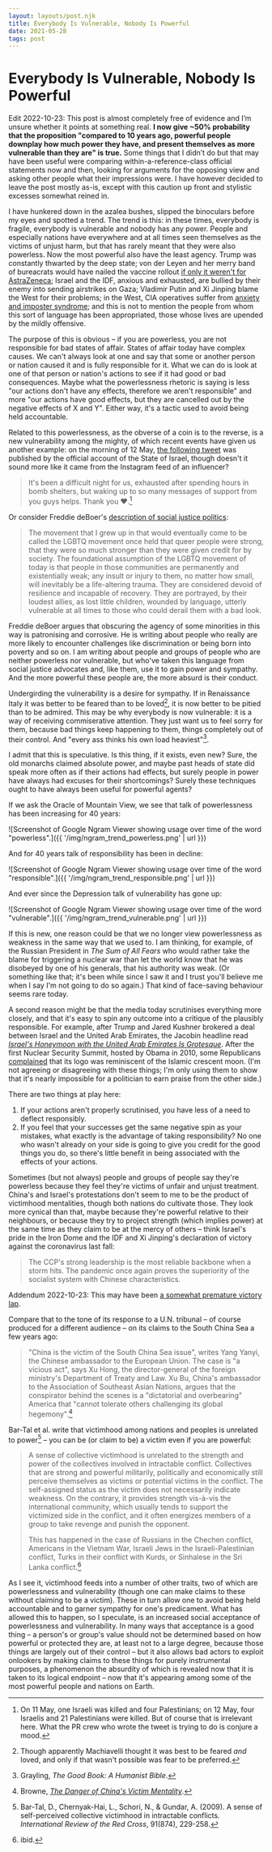 ```yaml
---
layout: layouts/post.njk
title: Everybody Is Vulnerable, Nobody Is Powerful
date: 2021-05-28
tags: post
---
```


# Everybody Is Vulnerable, Nobody Is Powerful

<div class="edit">
<p>
Edit 2022-10-23: This post is almost completely free of evidence and I’m unsure whether it points at something real. <b>I now give ~50% probability that the proposition "compared to 10 years ago, powerful people downplay how much power they have, and present themselves as more vulnerable than they are" is true.</b> Some things that I didn’t do but that may have been useful were comparing within-a-reference-class official statements now and then, looking for arguments for the opposing view and asking other people what their impressions were. I have however decided to leave the post mostly as-is, except with this caution up front and stylistic excesses somewhat reined in.
</p>

</div>

I have hunkered down in the azalea bushes, slipped the binoculars before my eyes and spotted a trend. The trend is this: in these times, everybody is fragile, everybody is vulnerable and nobody has any power. People and especially nations have everywhere and at all times seen themselves as the victims of unjust harm, but that has rarely meant that they were also powerless. Now the most powerful also have the least agency. Trump was constantly thwarted by the deep state; von der Leyen and her merry band of bureacrats would have nailed the vaccine rollout [if only it weren't for AstraZeneca](https://www.msn.com/en-us/money/companies/von-der-leyen-rips-vaccine-critics-blames-astra-for-slow-debut/ar-BB1en4BI); Israel and the IDF, anxious and exhausted, are bullied by their enemy into sending airstrikes on Gaza; Vladimir Putin and Xi Jinping blame the West for their problems; in the West, CIA operatives suffer from [anxiety and imposter syndrome](https://mtracey.substack.com/p/cia-embraces-left-wing-ideology-leftists); and this is not to mention the people from whom this sort of language has been appropriated, those whose lives are upended by the mildly offensive.

The purpose of this is obvious – if you are powerless, you are not responsible for bad states of affair. States of affair today have complex causes. We can't always look at one and say that some or another person or nation caused it and is fully responsible for it. What we can do is look at one of that person or nation's actions to see if it had good or bad consequences. Maybe what the powerlessness rhetoric is saying is less "our actions don't have any effects, therefore we aren't responsible" and more "our actions have good effects, but they are cancelled out by the negative effects of X and Y". Either way, it's a tactic used to avoid being held accountable.

Related to this powerlessness, as the obverse of a coin is to the reverse, is a new vulnerability among the mighty, of which recent events have given us another example: on the morning of 12 May, [the following tweet](https://twitter.com/Israel/status/1392365134841094144) was published by the official account of the State of Israel, though doesn't it sound more like it came from the Instagram feed of an influencer?

> It's been a difficult night for us, exhausted after spending hours in bomb shelters, but waking up to so many messages of support from you guys helps. Thank you ♥️.[^1]

Or consider Freddie deBoer's [description of social justice politics](https://freddiedeboer.substack.com/p/people-of-color-have-agency):

> The movement that I grew up in that would eventually come to be called the LGBTQ movement once held that queer people were strong, that they were so much stronger than they were given credit for by society. The foundational assumption of the LGBTQ movement of today is that people in those communities are permanently and existentially weak; any insult or injury to them, no matter how small, will inevitably be a life-altering trauma. They are considered devoid of resilience and incapable of recovery. They are portrayed, by their loudest allies, as lost little children, wounded by language, utterly vulnerable at all times to those who could derail them with a bad look.

Freddie deBoer argues that obscuring the agency of some minorities in this way is patronising and corrosive. He is writing about people who really are more likely to encounter challenges like discrimination or being born into poverty and so on. I am writing about people and groups of people who are neither powerless nor vulnerable, but who've taken this language from social justice advocates and, like them, use it to gain power and sympathy. And the more powerful these people are, the more absurd is their conduct.

Undergirding the vulnerability is a desire for sympathy. If in Renaissance Italy it was better to be feared than to be loved[^6], it is now better to be pitied than to be admired. This may be why everybody is now vulnerable: it is a way of receiving commiserative attention. They just want us to feel sorry for them, because bad things keep happening to them, things completely out of their control. And "every ass thinks his own load heaviest"[^2].

I admit that this is speculative. Is this thing, if it exists, even new? Sure, the old monarchs claimed absolute power, and maybe past heads of state did speak more often as if their actions had effects, but surely people in power have always had excuses for their shortcomings? Surely these techniques ought to have always been useful for powerful agents?

If we ask the Oracle of Mountain View, we see that talk of powerlessness has been increasing for 40 years:

![Screenshot of Google Ngram Viewer showing usage over time of the word "powerless".]({{ '/img/ngram_trend_powerless.png' | url }})

And for 40 years talk of responsibility has been in decline:

![Screenshot of Google Ngram Viewer showing usage over time of the word "responsible".]({{ '/img/ngram_trend_responsible.png' | url }})

And ever since the Depression talk of vulnerability has gone up:

![Screenshot of Google Ngram Viewer showing usage over time of the word "vulnerable".]({{ '/img/ngram_trend_vulnerable.png' | url }})

If this is new, one reason could be that we no longer view powerlessness as weakness in the same way that we used to. I am thinking, for example, of the Russian President in _The Sum of All Fears_ who would rather take the blame for triggering a nuclear war than let the world know that he was disobeyed by one of his generals, that his authority was weak. (Or something like that; it's been while since I saw it and I trust you'll believe me when I say I'm not going to do so again.) That kind of face-saving behaviour seems rare today.

A second reason might be that the media today scrutinises everything more closely, and that it's easy to spin any outcome into a critique of the plausibly responsible. For example, after Trump and Jared Kushner brokered a deal between Israel and the United Arab Emirates, the Jacobin headline read _[Israel's Honeymoon with the United Arab Emirates Is Grotesque](https://www.jacobinmag.com/2020/12/israel-united-arab-emirates-uae-normalization)_. After the first Nuclear Security Summit, hosted by Obama in 2010, some Republicans [complained](https://www.mediamatters.org/fox-friends/right-wing-claim-about-nuclear-summit-logo-debunked-comedy-central) that its logo was reminiscent of the Islamic crescent moon. (I'm not agreeing or disagreeing with these things; I'm only using them to show that it's nearly impossible for a politician to earn praise from the other side.)

There are two things at play here:

1. If your actions aren't properly scrutinised, you have less of a need to deflect responsibly.
2. If you feel that your successes get the same negative spin as your mistakes, what exactly is the advantage of taking responsibility? No one who wasn't already on your side is going to give you credit for the good things you do, so there's little benefit in being associated with the effects of your actions.

Sometimes (but not always) people and groups of people say they're powerless because they feel they're victims of unfair and unjust treatment. China's and Israel's protestations don't seem to me to be the product of victimhood mentalities, though both nations do cultivate those. They look more cynical than that, maybe because they're powerful relative to their neighbours, or because they try to project strength (which implies power) at the same time as they claim to be at the mercy of others – think Israel's pride in the Iron Dome and the IDF and Xi Jinping's declaration of victory against the coronavirus last fall:

> The CCP's strong leadership is the most reliable backbone when a storm hits. The pandemic once again proves the superiority of the socialist system with Chinese characteristics.

<div class="edit">
<p>
Addendum 2022-10-23: This may have been <a href="https://www.csis.org/analysis/chinas-zero-covid-what-should-west-do">a somewhat premature victory lap</a>.
</p>

</div>

Compare that to the tone of its response to a U.N. tribunal – of course produced for a different audience – on its claims to the South China Sea a few years ago:

> "China is the victim of the South China Sea issue", writes Yang Yanyi, the Chinese ambassador to the European Union. The case is "a vicious act", says Xu Hong, the director-general of the foreign ministry's Department of Treaty and Law. Xu Bu, China's ambassador to the Association of Southeast Asian Nations, argues that the conspirator behind the scenes is a "dictatorial and overbearing" America that "cannot tolerate others challenging its global hegemony".[^3]

Bar-Tal et al. write that victimhood among nations and peoples is unrelated to power[^4] – you can be (or claim to be) a victim even if you are powerful:

> A sense of collective victimhood is unrelated to the strength and power of the collectives involved in intractable conflict. Collectives that are strong and powerful militarily, politically and economically still perceive themselves as victims or potential victims in the conflict. The self-assigned status as the victim does not necessarily indicate weakness. On the contrary, it provides strength vis-à-vis the international community, which usually tends to support the victimized side in the conflict, and it often energizes members of a group to take revenge and punish the opponent.
>
> This has happened in the case of Russians in the Chechen conflict, Americans in the Vietnam War, Israeli Jews in the Israeli-Palestinian conflict, Turks in their conflict with Kurds, or Sinhalese in the Sri Lanka conflict.[^5]

As I see it, victimhood feeds into a number of other traits, two of which are powerlessness and vulnerability (though one can make claims to these without claiming to be a victim). These in turn allow one to avoid being held accountable and to garner sympathy for one's predicament. What has allowed this to happen, so I speculate, is an increased social acceptance of powerlessness and vulnerability. In many ways that acceptance is a good thing – a person's or group's value should not be determined based on how powerful or protected they are, at least not to a large degree, because those things are largely out of their control – but it also allows bad actors to exploit onlookers by making claims to these things for purely instrumental purposes, a phenomenon the absurdity of which is revealed now that it is taken to its logical endpoint – now that it's appearing among some of the most powerful people and nations on Earth.

[^1]: On 11 May, one Israeli was killed and four Palestinians; on 12 May, four Israelis and 21 Palestinians were killed. But of course that is irrelevant here. What the PR crew who wrote the tweet is trying to do is conjure a mood.
[^2]: Grayling, _The Good Book: A Humanist Bible_.
[^3]: Browne, _[The Danger of China's Victim Mentality](https://www.wsj.com/articles/the-danger-of-chinas-victim-mentality-1465880577)_.
[^4]: Bar-Tal, D., Chernyak-Hai, L., Schori, N., & Gundar, A. (2009). A sense of self-perceived collective victimhood in intractable conflicts. _International Review of the Red Cross_, 91(874), 229-258.
[^5]: ibid.
[^6]: Though apparently Machiavelli thought it was best to be feared _and_ loved, and only if that wasn't possible was fear to be preferred.
